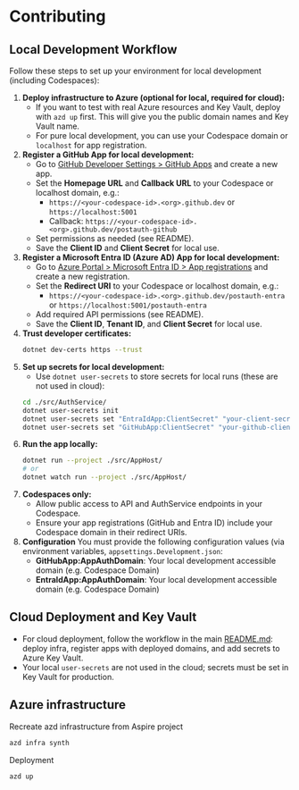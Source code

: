 # Contributing

## Local Development Workflow

Follow these steps to set up your environment for local development (including Codespaces):

1. **Deploy infrastructure to Azure (optional for local, required for cloud):**
   - If you want to test with real Azure resources and Key Vault, deploy with `azd up` first. This will give you the public domain names and Key Vault name.
   - For pure local development, you can use your Codespace domain or `localhost` for app registration.
2. **Register a GitHub App for local development:**
   - Go to [GitHub Developer Settings > GitHub Apps](https://github.com/settings/apps) and create a new app.
   - Set the **Homepage URL** and **Callback URL** to your Codespace or localhost domain, e.g.:
     - `https://<your-codespace-id>.<org>.github.dev` or `https://localhost:5001`
     - Callback: `https://<your-codespace-id>.<org>.github.dev/postauth-github`
   - Set permissions as needed (see README).
   - Save the **Client ID** and **Client Secret** for local use.
3. **Register a Microsoft Entra ID (Azure AD) App for local development:**
   - Go to [Azure Portal > Microsoft Entra ID > App registrations](https://portal.azure.com/#view/Microsoft_AAD_RegisteredApps/ApplicationsListBlade) and create a new registration.
   - Set the **Redirect URI** to your Codespace or localhost domain, e.g.:
     - `https://<your-codespace-id>.<org>.github.dev/postauth-entra` or `https://localhost:5001/postauth-entra`
   - Add required API permissions (see README).
   - Save the **Client ID**, **Tenant ID**, and **Client Secret** for local use.
4. **Trust developer certificates:**
   ```bash
   dotnet dev-certs https --trust
   ```
5. **Set up secrets for local development:**
   - Use `dotnet user-secrets` to store secrets for local runs (these are not used in cloud):
   ```bash
   cd ./src/AuthService/
   dotnet user-secrets init
   dotnet user-secrets set "EntraIdApp:ClientSecret" "your-client-secret"
   dotnet user-secrets set "GitHubApp:ClientSecret" "your-github-client-secret"
6. **Run the app locally:**
   ```bash
   dotnet run --project ./src/AppHost/
   # or
   dotnet watch run --project ./src/AppHost/
   ```
7. **Codespaces only:**
   - Allow public access to API and AuthService endpoints in your Codespace.
   - Ensure your app registrations (GitHub and Entra ID) include your Codespace domain in their redirect URIs.
8. **Configuration**
  You must provide the following configuration values (via environment variables, `appsettings.Development.json`:
   - **GitHubApp:AppAuthDomain**: Your local development accessible domain (e.g. Codespace Domain)
   - **EntraIdApp:AppAuthDomain**: Your local development accessible domain (e.g. Codespace Domain)

## Cloud Deployment and Key Vault

- For cloud deployment, follow the workflow in the main [README.md](./README.md): deploy infra, register apps with deployed domains, and add secrets to Azure Key Vault.
- Your local `user-secrets` are not used in the cloud; secrets must be set in Key Vault for production.

## Azure infrastructure

Recreate azd infrastructure from Aspire project

```bash
azd infra synth
```

Deployment
```bash
azd up
```


